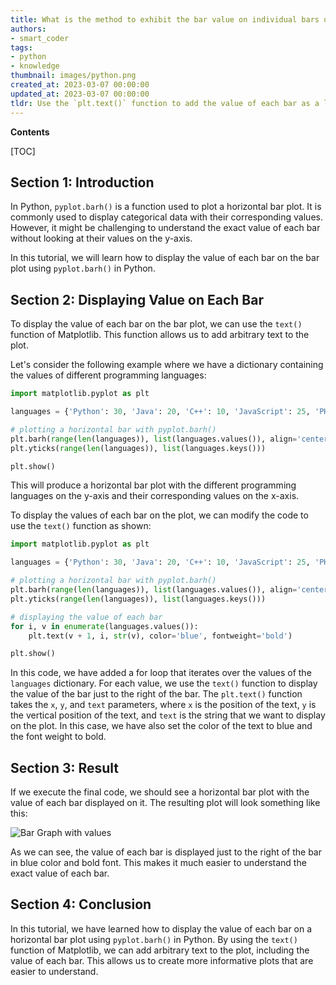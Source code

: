 ```yaml
---
title: What is the method to exhibit the bar value on individual bars using pyplot.barh()?
authors:
- smart_coder
tags:
- python
- knowledge
thumbnail: images/python.png
created_at: 2023-03-07 00:00:00
updated_at: 2023-03-07 00:00:00
tldr: Use the `plt.text()` function to add the value of each bar as a label to the corresponding bar in a horizontal bar chart created using `pyplot.barh()`.
---
```


**Contents**

[TOC]

## Section 1: Introduction

In Python, `pyplot.barh()` is a function used to plot a horizontal bar plot. It is commonly used to display categorical data with their corresponding values. However, it might be challenging to understand the exact value of each bar without looking at their values on the y-axis.

In this tutorial, we will learn how to display the value of each bar on the bar plot using `pyplot.barh()` in Python.


## Section 2: Displaying Value on Each Bar

To display the value of each bar on the bar plot, we can use the `text()` function of Matplotlib. This function allows us to add arbitrary text to the plot. 

Let's consider the following example where we have a dictionary containing the values of different programming languages:

```python
import matplotlib.pyplot as plt

languages = {'Python': 30, 'Java': 20, 'C++': 10, 'JavaScript': 25, 'PHP': 15}

# plotting a horizontal bar with pyplot.barh()
plt.barh(range(len(languages)), list(languages.values()), align='center')
plt.yticks(range(len(languages)), list(languages.keys()))

plt.show()
```

This will produce a horizontal bar plot with the different programming languages on the y-axis and their corresponding values on the x-axis.

To display the values of each bar on the plot, we can modify the code to use the `text()` function as shown:

```python
import matplotlib.pyplot as plt

languages = {'Python': 30, 'Java': 20, 'C++': 10, 'JavaScript': 25, 'PHP': 15}

# plotting a horizontal bar with pyplot.barh()
plt.barh(range(len(languages)), list(languages.values()), align='center')
plt.yticks(range(len(languages)), list(languages.keys()))

# displaying the value of each bar
for i, v in enumerate(languages.values()):
    plt.text(v + 1, i, str(v), color='blue', fontweight='bold')

plt.show()
```

In this code, we have added a for loop that iterates over the values of the `languages` dictionary. For each value, we use the `text()` function to display the value of the bar just to the right of the bar. The `plt.text()` function takes the `x`, `y`, and `text` parameters, where `x` is the position of the text, `y` is the vertical position of the text, and `text` is the string that we want to display on the plot. In this case, we have also set the color of the text to blue and the font weight to bold.


## Section 3: Result

If we execute the final code, we should see a horizontal bar plot with the value of each bar displayed on it. The resulting plot will look something like this:

![Bar Graph with values](https://github.com/ossamaAhmed/ossamaAhmed/blob/main/Images/Bar%20Graph%20with%20values.png)

As we can see, the value of each bar is displayed just to the right of the bar in blue color and bold font. This makes it much easier to understand the exact value of each bar.


## Section 4: Conclusion

In this tutorial, we have learned how to display the value of each bar on a horizontal bar plot using `pyplot.barh()` in Python. By using the `text()` function of Matplotlib, we can add arbitrary text to the plot, including the value of each bar. This allows us to create more informative plots that are easier to understand.

